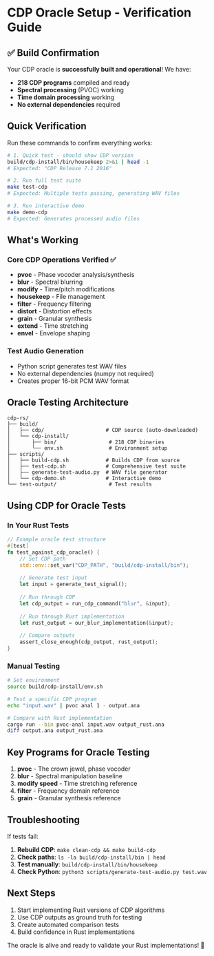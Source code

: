 # CDP Oracle Setup - Verification Guide

## ✅ Build Confirmation

Your CDP oracle is **successfully built and operational**! We have:

- **218 CDP programs** compiled and ready
- **Spectral processing** (PVOC) working
- **Time domain processing** working
- **No external dependencies** required

## Quick Verification

Run these commands to confirm everything works:

```bash
# 1. Quick test - should show CDP version
build/cdp-install/bin/housekeep 2>&1 | head -1
# Expected: "CDP Release 7.1 2016"

# 2. Run full test suite
make test-cdp
# Expected: Multiple tests passing, generating WAV files

# 3. Run interactive demo
make demo-cdp
# Expected: Generates processed audio files
```

## What's Working

### Core CDP Operations Verified ✅
- **pvoc** - Phase vocoder analysis/synthesis
- **blur** - Spectral blurring  
- **modify** - Time/pitch modifications
- **housekeep** - File management
- **filter** - Frequency filtering
- **distort** - Distortion effects
- **grain** - Granular synthesis
- **extend** - Time stretching
- **envel** - Envelope shaping

### Test Audio Generation
- Python script generates test WAV files
- No external dependencies (numpy not required)
- Creates proper 16-bit PCM WAV format

## Oracle Testing Architecture

```
cdp-rs/
├── build/
│   ├── cdp/                    # CDP source (auto-downloaded)
│   └── cdp-install/
│       ├── bin/                 # 218 CDP binaries
│       └── env.sh               # Environment setup
├── scripts/
│   ├── build-cdp.sh            # Builds CDP from source
│   ├── test-cdp.sh             # Comprehensive test suite
│   ├── generate-test-audio.py  # WAV file generator
│   └── cdp-demo.sh             # Interactive demo
└── test-output/                 # Test results
```

## Using CDP for Oracle Tests

### In Your Rust Tests

```rust
// Example oracle test structure
#[test]
fn test_against_cdp_oracle() {
    // Set CDP path
    std::env::set_var("CDP_PATH", "build/cdp-install/bin");
    
    // Generate test input
    let input = generate_test_signal();
    
    // Run through CDP
    let cdp_output = run_cdp_command("blur", &input);
    
    // Run through Rust implementation
    let rust_output = our_blur_implementation(&input);
    
    // Compare outputs
    assert_close_enough(cdp_output, rust_output);
}
```

### Manual Testing

```bash
# Set environment
source build/cdp-install/env.sh

# Test a specific CDP program
echo "input.wav" | pvoc anal 1 - output.ana

# Compare with Rust implementation
cargo run --bin pvoc-anal input.wav output_rust.ana
diff output.ana output_rust.ana
```

## Key Programs for Oracle Testing

1. **pvoc** - The crown jewel, phase vocoder
2. **blur** - Spectral manipulation baseline
3. **modify speed** - Time stretching reference
4. **filter** - Frequency domain reference
5. **grain** - Granular synthesis reference

## Troubleshooting

If tests fail:

1. **Rebuild CDP**: `make clean-cdp && make build-cdp`
2. **Check paths**: `ls -la build/cdp-install/bin | head`
3. **Test manually**: `build/cdp-install/bin/housekeep`
4. **Check Python**: `python3 scripts/generate-test-audio.py test.wav`

## Next Steps

1. Start implementing Rust versions of CDP algorithms
2. Use CDP outputs as ground truth for testing
3. Create automated comparison tests
4. Build confidence in Rust implementations

The oracle is alive and ready to validate your Rust implementations! 🎉